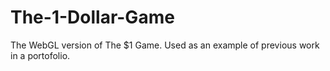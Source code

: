 # The-1-Dollar-Game
The WebGL version of The $1 Game. Used as an example of previous work in a portofolio.
